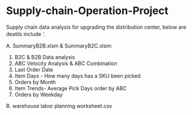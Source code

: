 # Supply-chain-Operation-Project
Supply chain data analysis for upgrading the distribution center, below are deatils include：

A. SummaryB2B.xlsm & SummaryB2C.xlsm:
1. B2C & B2B Data analysis
2. ABC Velocity Analysis & ABC Combination
3. Last Order Date
4. Item Days - How many days has a SKU been picked
5. Orders by Month
6. Item Trends- Average Pick Days order by ABC
7. Orders by Weekday

B. warehouse labor planning worksheet.csv
